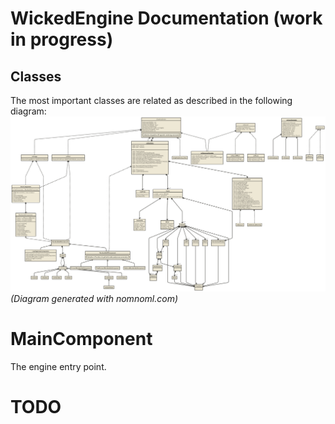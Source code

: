 # WickedEngine Documentation (work in progress)

## Classes
The most important classes are related as described in the following diagram: 
![ClassDiagram](classdiagram.png)
<i>(Diagram generated with nomnoml.com)</i>

# MainComponent
The engine entry point.

# TODO
